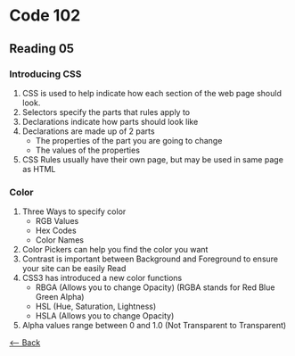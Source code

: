 # Code 102
## Reading 05

### Introducing CSS
1. CSS is used to help indicate how each section of the web page should look.
1. Selectors specify the parts that rules apply to
1. Declarations indicate how parts should look like
1. Declarations are made up of 2 parts
   * The properties of the part you are going to change
   * The values of the properties
1. CSS Rules usually have their own page, but may be used in same page as HTML

### Color
1. Three Ways to specify color
   * RGB Values
   * Hex Codes
   * Color Names
1. Color Pickers can help you find the color you want
1. Contrast is important between Background and Foreground to ensure your site can be easily Read
1. CSS3 has introduced a new color functions
   * RBGA (Allows you to change Opacity) (RGBA stands for Red Blue Green Alpha)
   * HSL (Hue, Saturation, Lightness)
   * HSLA (Allows you to change Opacity)
1. Alpha values range between 0 and 1.0 (Not Transparent to Transparent)

[<-- Back](README.md)
